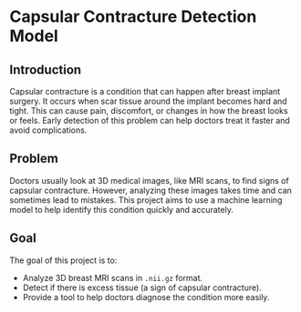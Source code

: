 # Capsular Contracture Detection Model

## Introduction
Capsular contracture is a condition that can happen after breast implant surgery. It occurs when scar tissue around the implant becomes hard and tight. This can cause pain, discomfort, or changes in how the breast looks or feels. Early detection of this problem can help doctors treat it faster and avoid complications.

## Problem
Doctors usually look at 3D medical images, like MRI scans, to find signs of capsular contracture. However, analyzing these images takes time and can sometimes lead to mistakes. This project aims to use a machine learning model to help identify this condition quickly and accurately.

## Goal
The goal of this project is to:
- Analyze 3D breast MRI scans in `.nii.gz` format.
- Detect if there is excess tissue (a sign of capsular contracture).
- Provide a tool to help doctors diagnose the condition more easily.
